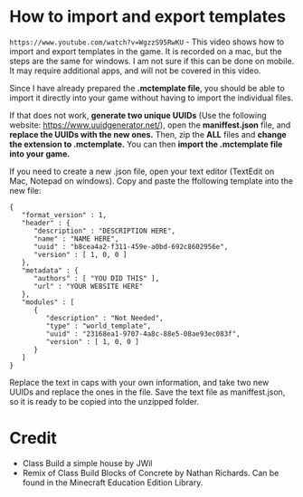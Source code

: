 # How to import and export templates
```https://www.youtube.com/watch?v=WgzzS95RwKU``` - This video shows how to import and export templates in the game. It is recorded on a mac, but the steps are the same for windows. I am not sure if this can be done on mobile. It may require additional apps, and will not be covered in this video.

Since I have already prepared the **.mctemplate file**, you should be able to import it directly into your game without having to import the individual files. 

If that does not work, **generate two unique UUIDs** (Use the following website: https://www.uuidgenerator.net/), open the **maniffest.json** file, and **replace the UUIDs with the new ones.** Then, zip the **ALL** files and **change the extension to .mctemplate.** You can then **import the .mctemplate file into your game.**

If you need to create a new .json file, open your text editor (TextEdit on Mac, Notepad on windows). Copy and paste the ffollowing template into the new file:
```
{
   "format_version" : 1,
   "header" : {
      "description" : "DESCRIPTION HERE",
      "name" : "NAME HERE",
      "uuid" : "b8cea4a2-f311-459e-a0bd-692c8602956e",
      "version" : [ 1, 0, 0 ]
   },
   "metadata" : {
      "authors" : [ "YOU DID THIS" ],
      "url" : "YOUR WEBSITE HERE"
   },
   "modules" : [
      {
         "description" : "Not Needed",
         "type" : "world_template",
         "uuid" : "23168ea1-9707-4a8c-88e5-08ae93ec083f",
         "version" : [ 1, 0, 0 ]
      }
   ]
}
```
Replace the text in caps with your own information, and take two new UUIDs and replace the ones in the file. Save the text file as maniffest.json, so it is ready to be copied into the unzipped folder. 

# Credit
-  Class Build a simple house by JWil
- Remix of Class Build Blocks of Concrete by Nathan Richards. Can be found in the Minecraft Education Edition Library.
```
